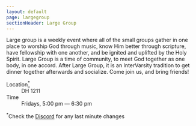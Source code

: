 ```yaml
---
layout: default
page: largegroup
sectionHeader: Large Group
---
```


<!-- <p>
While the online format is new this year we still look forward to gathering to worship God together, know Him better through scripture, have fellowship with one another, and be ignited and uplifted by the Holy Spirit. Large group is a time where the expectation is to meet God together as one body, in one accord. Come join us!
</p>
<div class="cogs cogs-large">
	<dl>
		<dt>Location</dt> <dd><a href="https://discord.gg/Af8Y8Zn" target="_blank">Discord</a></dd>
		<dt>Time</dt> <dd>Fridays, 7:30 pm EST</dd>
	</dl>
</div> -->

<p>
Large group is a weekly event where all of the small groups gather in one place to worship God through music, know Him better through scripture, have fellowship with one another, and be ignited and uplifted by the Holy Spirit. Large Group is a time of community, to meet God together as one body, in one accord. After Large Group, it is an InterVarsity tradition to get dinner together afterwards and socialize. Come join us, and bring friends!
</p>
<!-- <br/>
<p>
This semester we are trying something different, and will be doing a discussion series on the history of Christianity, which we hope will give us a nice understanding of the context of the scripture we study.
</p> -->

<!-- <p>
For Large Group this semester, we will be running the <a href="https://www.youtube.com/watch?v=_fyjL4NsAfM" target="_blank">Alpha Series</a>. The series involves weekly meetings with food, an engaging video and an open discussion about life and faith. Participants are free to disagree with content of the video, and a healthy open discussion will ensue.
</p>

<p>Alpha needs your friends for it to be most meaningful! We ask that you prayerfully think about which friends you could possibly invite to Alpha, and to commit them in prayer. Fill out this <a href="https://forms.gle/mDxTPt8Xv5wv6S8X7" target="_blank">Google Form</a> as part of this commitment.</p> -->

<div class="cogs cogs-large">
	<dl>
		<dt>Location<a href="#location-addendum"><sup>*</sup></a></dt> <dd>DH 1211</dd>
		<dt>Time</dt> <dd>Fridays, 5:00 pm &mdash; 6:30 pm</dd>
	</dl>
</div>

<p id="location-addendum">
	<sup>*</sup>Check the <a href="https://discord.gg/Af8Y8Zn" target="_blank">Discord</a> for any last minute changes
</p>
